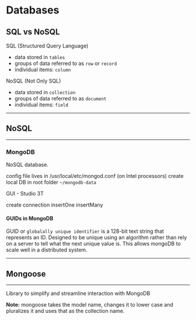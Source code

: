 # Databases

## SQL vs NoSQL

SQL (Structured Query Language)

- data stored in `tables`
- groups of data referred to as `row` or `record`
- individual items: `column`

NoSQL (Not Only SQL)

- data stored in `collection`
- groups of data referred to as `document`
- individual items: `field`

---

## NoSQL

---

### MongoDB

NoSQL database.

config file lives in /usr/local/etc/mongod.conf (on Intel processors)
create local DB in root folder `~/mongodb-data`

GUI - Studio 3T

create connection
insertOne
insertMany

#### GUIDs in MongoDB

GUID or `globalally unique identifier` is a 128-bit text string that represents an ID. Designed to be unique using an algorithm rather than rely on a server to tell what the next unique value is. This allows mongoDB to scale well in a distributed system.

---

## Mongoose

---

Library to simplify and streamline interaction with MongoDB

**Note:** mongoose takes the model name, changes it to lower case and pluralizes it and uses that as the collection name.
